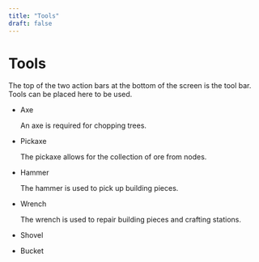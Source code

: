 ```yaml
---
title: "Tools"
draft: false
---
```

# Tools


The top of the two action bars at the bottom of the screen is the tool bar. Tools can be placed here to be used.


* Axe


  An axe is required for chopping trees.


* Pickaxe


  The pickaxe allows for the collection of ore from nodes.


* Hammer


  The hammer is used to pick up building pieces.


* Wrench


  The wrench is used to repair building pieces and crafting stations.


* Shovel


* Bucket


